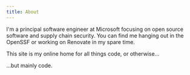 ```yaml
---
title: About
---
```

I'm a principal software engineer at Microsoft focusing on open source software and supply chain security. You can find me hanging out in the OpenSSF or working on Renovate in my spare time.

This site is my online home for all things code, or otherwise...

...but mainly code.
